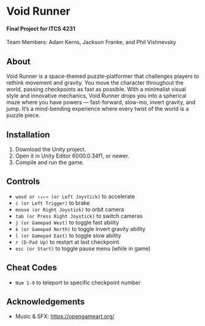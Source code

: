 # Void Runner
#### Final Project for ITCS 4231
Team Members: Adam Kerns, Jackson Franke, and Phil Vishnevsky

## About
Void Runner is a space-themed puzzle-platformer that challenges players to rethink movement and gravity. You move the character throughout the world, passing checkpoints as fast as possible. With a minimalist visual style and innovative mechanics, Void Runner drops you into a spherical maze where you have powers — fast-forward, slow-mo, invert gravity, and jump. It’s a mind-bending experience where every twist of the world is a puzzle piece.

## Installation
1. Download the Unity project.
2. Open it in Unity Editor 6000.0.34f1, or newer.
3. Compile and run the game.

## Controls
- `wasd or ↑↓←→ (or Left Joystick)` to accelerate
- `c (or Left Trigger)` to brake
- `mouse (or Right Joystick)` to orbit camera
- `tab (or Press Right Joystick)` to switch cameras
- `j (or Gamepad West)` to toggle fast ability
- `k (or Gamepad North)` to toggle invert gravity ability
- `l (or Gamepad East)` to toggle slow ability
- `r (D-Pad Up)` to restart at last checkpoint
- `esc (or Start)` to toggle pause menu (while in game)

## Cheat Codes
- `Num 1-9` to teleport to specific checkpoint number

## Acknowledgements
* Music & SFX: https://opengameart.org/
